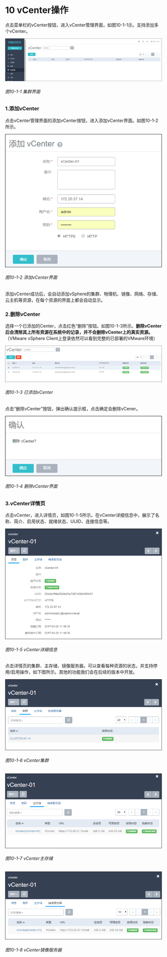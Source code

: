 # 10 vCenter操作

点击菜单栏的vCenter按钮，进入vCenter管理界面，如图10-1-1示。支持添加多个vCenter。


![png](../images/10-1-1.png "图10-1-1 集群界面")
###### 图10-1-1 集群界面

### 1.添加vCenter

点击vCenter管理界面的添加vCenter按钮，进入添加vCenter界面。如图10-1-2所示。

![png](../images/10-1-2.png "图10-1-2 添加vCenter集群界面")
###### 图10-1-2 添加vCenter界面

添加vCenter成功后，会自动添加vSphere的集群、物理机、镜像、网络、存储、云主机等资源，在每个资源的界面上都会自动显示。


### 2.删除vCenter

选择一个已添加的Center，点击红色“删除”按钮。如图10-1-3所示。**删除vCenter后会清除其上所有资源在系统中的记录，并不会删除vCenter上的真实资源。**（VMware vSphere Client上登录依然可以看到完整的已部署的VMware环境）


![png](../images/10-1-3.png "图10-1-3 已添加vCenter集群界面")
###### 图10-1-3 已添加vCenter

点击“删除vCenter”按钮，弹出确认提示框，点击确定会删除vCener。

![png](../images/10-1-4.png "图10-1-4删除vCenter界面")
###### 图10-1-4 删除vCenter界面

### 3.vCenter详情页

点击vCenter，进入详情页，如图10-1-5所示。在vCenter详细信息中，展示了名称、简介、启用状态、就绪状态、UUID、连接信息等。

![png](../images/10-1-5.png "图10-1-5 vCenter详细信息")
###### 图10-1-5 vCenter详细信息

点击详情页的集群、主存储、镜像服务器。可以查看每种资源的状态，并支持停用/启用操作，如下图所示。其他的功能我们会在后续的版本中开放。

![png](../images/10-1-6.png "图10-1-6 vCenter集群")
###### 图10-1-6 vCenter集群

![png](../images/10-1-7.png "图10-1-7 vCenter主存储")
###### 图10-1-7 vCenter主存储

![png](../images/10-1-8.png "图10-1-8 vCenter镜像服务器")
###### 图10-1-8 vCenter镜像服务器


